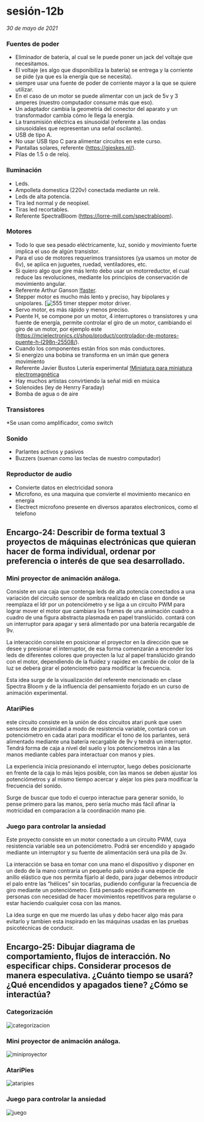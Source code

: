 # sesión-12b

*30 de mayo de 2021*

### Fuentes de poder

* Eliminador de batería, al cual se le puede poner un jack del voltaje que necesitamos.
* El voltaje (es algo que disponibiliza la batería) se entrega y  la corriente se pide (ya que es la energía que se necesita).
* siempre usar una fuente de poder de corriente mayor a la que se quiere utilizar.
* En el caso de un motor se puede alimentar con un jack de 5v y 3 amperes (nuestro computador consume más que eso).
* Un adaptador cambia la geometría del conector del aparato y un transformador cambia cómo le llega la energía.
* La transmisión eléctrica es sinusoidal (referente a las ondas sinusoidales que representan una señal oscilante).
* USB de tipo A. 
* No usar  USB tipo C para alimentar circuitos en este curso.
* Pantallas solares, referente (https://gieskes.nl/).
* Pilas de 1.5 o de reloj.

### Iluminación

* Leds.
* Ampolleta domestica (220v) conectada mediante un relé.
* Leds de alta potencia.
* Tira led normal y de neopixel.
* Tiras led recortables.
* Referente SpectraBloom (https://lorre-mill.com/spectrabloom).
  
### Motores

* Todo lo que sea pesado eléctricamente, luz, sonido y movimiento fuerte implica el uso de algún transistor.
* Para el uso de motores requerimos transistores (ya usamos un motor de 6v), se aplica en juguetes, ruedad, ventiladores, etc.
* Si quiero algo que gire más lento debo usar un motorreductor, el cual reduce las revoluciones, mediante los principios de conservación de movimiento angular.
* Referente Arthur Ganson [!faster](https://www.youtube.com/watch?v=JJvK47ncVjU).
* Stepper motor es mucho más lento y preciso, hay bipolares y unipolares.
  [![555 timer stepper motor driver](https://www.youtube.com/watch?v=Vc2XRVJ9n1o).
* Servo motor, es más rápido y menos preciso.
* Puente H, se compone por un motor, 4 interruptores o transistores y una fuente de energía, permite controlar el giro de un motor, cambiando el giro de un motor, por ejemplo este (https://mcielectronics.cl/shop/product/controlador-de-motores-puente-h-l298n-25508/).
* Cuando los componentes están fríos son más conductores.
* Si energizo una bobina se transforma en un imán que genera movimiento
* Referente Javier Bustos Lutería experimental [!Miniatura para miniatura electromagnética](https://www.youtube.com/watch?v=70w5TIubMik)
* Hay muchos artistas convirtiendo la señal midi en música
* Solenoides (ley de Henrry Faraday)
* Bomba de agua o de aire

### Transistores

*Se usan como amplificador, como switch

### Sonido

* Parlantes activos y pasivos
* Buzzers (suenan como las teclas de nuestro computador)

### Reproductor de audio

* Convierte datos en electricidad sonora
* Microfono, es una maquina que convierte el movimiento mecanico en energía
* Electrect microfono presente en diversos aparatos electronicos, como el telefono
  

## Encargo-24: Describir de forma textual 3 proyectos de máquinas electrónicas que quieran hacer de forma individual, ordenar por preferencia o interés de que sea desarrollado.

### Mini proyector de animación análoga.

Consiste en una caja que contenga leds de alta potencia conectados a una variación del circuito sensor de sombra realizado en clase en donde se reemplaza el ldr por un potenciómetro y se liga a un circuito PWM para lograr mover el motor que cambiara los frames de una animación cuadro a cuadro de una figura abstracta plasmada en papel translúcido. contará con un interruptor para apagar y será alimentado por una batería recargable de 9v.

La interacción consiste en posicionar el proyector en la dirección que se desee y presionar el interruptor, de esa forma comenzarán a encender los leds de diferentes colores que proyecten la luz al papel translúcido girando con el motor, dependiendo de la fluidez y rapidez en cambio de color de la luz se debera girar el potenciometro para modificar la frecuencia.

Esta idea surge de la visualización del referente mencionado en clase Spectra Bloom y de la influencia del pensamiento forjado en un curso de animación experimental.

### AtariPies

este circuito consiste en la unión de dos circuitos atari punk que usen sensores de proximidad a modo de resistencia variable, contará con un potenciómetro en cada atari para modificar el tono de los parlantes, será alimentado mediante una batería recargable de 9v y tendrá un interruptor. Tendrá forma de caja a nivel del suelo y los potenciometros irán a las manos mediante cables para interactuar con manos y pies.
 
La experiencia inicia presionando el interruptor, luego debes posicionarte en frente de la caja lo más lejos posible, con las manos se deben ajustar los potenciómetros y al mismo tiempo acercar y alejar los pies para modificar la frecuencia del sonido.

Surge de buscar que todo el cuerpo interactue para generar sonido, lo pense primero para las manos, pero sería mucho más fácil afinar la motricidad en comparacion a la coordinación mano pie.


### Juego para controlar la ansiedad

Este proyecto consiste en un motor conectado a un circuito PWM, cuya resistencia variable sea un potenciómetro. Podrá ser encendido y apagado mediante un interruptor y su fuente de alimentación será una pila de 3v.

La interacción se basa en tomar con una mano el dispositivo y disponer en un dedo de la mano contraria un pequeño palo unido a una especie de anillo elástico que nos permita fijarlo al dedo, para jugar debemos introducir el palo entre las “hélices” sin tocarlas, pudiendo configurar la frecuencia de giro mediante un potenciómetro. Está pensado específicamente en personas con necesidad de hacer movimientos repetitivos para regularse o estar haciendo cualquier cosa con las manos. 

La idea surge en que me muerdo las uñas y debo hacer algo más para evitarlo y tambien esta inspirado en las máquinas usadas en las pruebas psicotécnicas de conducir.


## Encargo-25: Dibujar diagrama de comportamiento, flujos de interacción. No especificar chips. Considerar procesos de manera especulativa. ¿Cuánto tiempo se usará? ¿Qué encendidos y apagados tiene? ¿Cómo se interactúa?

### Categorización
![categorizacion](https://github.com/AlanisMria/dis8644-2025-1/blob/main/27-AlanisMria/sesion-12b/archivos/categorizacion.png)

### Mini proyector de animación análoga.
![miniproyector](https://github.com/AlanisMria/dis8644-2025-1/blob/main/27-AlanisMria/sesion-12b/archivos/Mini%20proyector.png)

### AtariPies
![ataripies](https://github.com/AlanisMria/dis8644-2025-1/blob/main/27-AlanisMria/sesion-12b/archivos/atari%20pies.png)

### Juego para controlar la ansiedad
![juego](https://github.com/AlanisMria/dis8644-2025-1/blob/main/27-AlanisMria/sesion-12b/archivos/juego.png)




   
